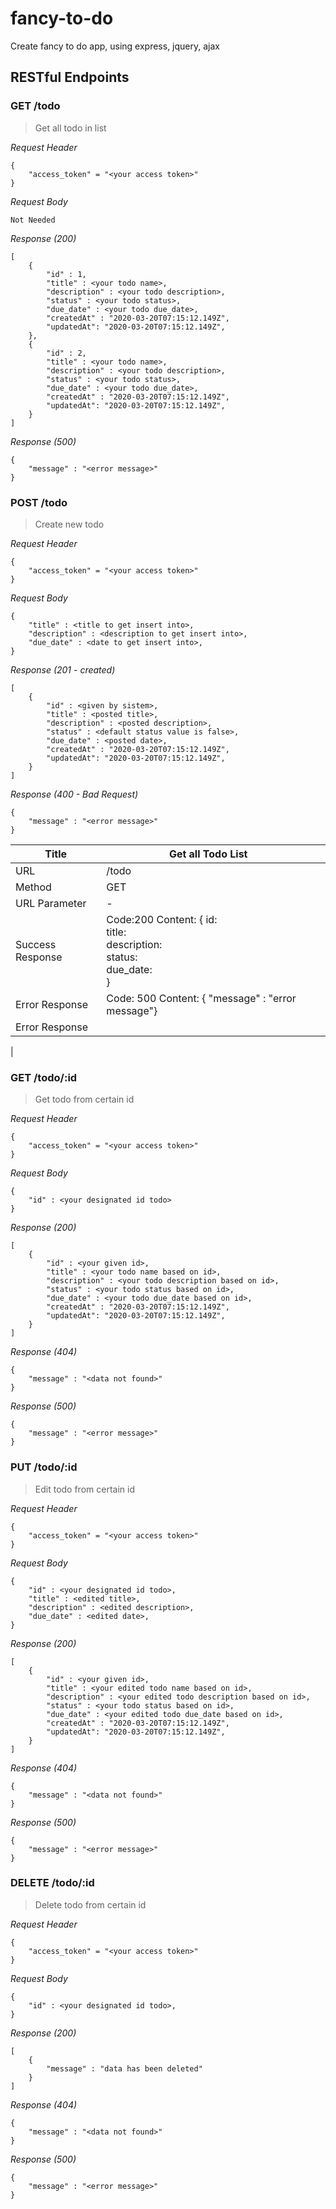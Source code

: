 # fancy-to-do
Create fancy to do app, using express, jquery, ajax

## RESTful Endpoints

### GET /todo
> Get all todo in list

_Request Header_
```
{
    "access_token" = "<your access token>"
}
```

_Request Body_
```
Not Needed
```

_Response (200)_
```
[
    {
        "id" : 1,
        "title" : <your todo name>,
        "description" : <your todo description>,
        "status" : <your todo status>,
        "due_date" : <your todo due_date>,
        "createdAt" : "2020-03-20T07:15:12.149Z",
        "updatedAt": "2020-03-20T07:15:12.149Z",
    },
    {
        "id" : 2,
        "title" : <your todo name>,
        "description" : <your todo description>,
        "status" : <your todo status>,
        "due_date" : <your todo due_date>,
        "createdAt" : "2020-03-20T07:15:12.149Z",
        "updatedAt": "2020-03-20T07:15:12.149Z",
    }
]
```
_Response (500)_
```
{
    "message" : "<error message>"
}
```

### POST /todo
> Create new todo

_Request Header_
```
{
    "access_token" = "<your access token>"
}
```

_Request Body_
```
{
    "title" : <title to get insert into>,
    "description" : <description to get insert into>,
    "due_date" : <date to get insert into>,
}
```

_Response (201 - created)_
```
[
    {
        "id" : <given by sistem>,
        "title" : <posted title>,
        "description" : <posted description>,
        "status" : <default status value is false>,
        "due_date" : <posted date>,
        "createdAt" : "2020-03-20T07:15:12.149Z",
        "updatedAt": "2020-03-20T07:15:12.149Z",
    }
]
```

_Response (400 - Bad Request)_
```
{
    "message" : "<error message>"
}
```

| Title            | Get all Todo List                                                                                                               |   |
|------------------|---------------------------------------------------------------------------------------------------------------------------------|---|
| URL              | /todo                                                                                                                           |   |
| Method           | GET                                                                                                                             |   |
| URL Parameter    | -                                                                                                                               |   |
| Success Response | Code:200 Content: {            id:  <br>          title:    <br>        description:    <br>        status: <br>           due_date: <br>         } |   |
| Error Response   |  Code: 500 Content: { "message" : "error message"}                                                                              |   |
| Error Response   |                                                                                                                                 |   |
|  

### GET /todo/:id
> Get todo from certain id

_Request Header_
```
{
    "access_token" = "<your access token>"
}
```

_Request Body_
```
{
    "id" : <your designated id todo>
}
```

_Response (200)_
```
[
    {
        "id" : <your given id>,
        "title" : <your todo name based on id>,
        "description" : <your todo description based on id>,
        "status" : <your todo status based on id>,
        "due_date" : <your todo due_date based on id>,
        "createdAt" : "2020-03-20T07:15:12.149Z",
        "updatedAt": "2020-03-20T07:15:12.149Z",
    }
]
```

_Response (404)_
```
{
    "message" : "<data not found>"
}
```

_Response (500)_
```
{
    "message" : "<error message>"
}
```

### PUT /todo/:id
> Edit todo from certain id

_Request Header_
```
{
    "access_token" = "<your access token>"
}
```

_Request Body_
```
{
    "id" : <your designated id todo>,
    "title" : <edited title>,
    "description" : <edited description>,
    "due_date" : <edited date>,
}
```

_Response (200)_
```
[
    {
        "id" : <your given id>,
        "title" : <your edited todo name based on id>,
        "description" : <your edited todo description based on id>,
        "status" : <your todo status based on id>,
        "due_date" : <your edited todo due_date based on id>,
        "createdAt" : "2020-03-20T07:15:12.149Z",
        "updatedAt": "2020-03-20T07:15:12.149Z",
    }
]
```

_Response (404)_
```
{
    "message" : "<data not found>"
}
```

_Response (500)_
```
{
    "message" : "<error message>"
}
```

### DELETE /todo/:id
> Delete todo from certain id

_Request Header_
```
{
    "access_token" = "<your access token>"
}
```

_Request Body_
```
{
    "id" : <your designated id todo>,
}
```

_Response (200)_
```
[
    {
        "message" : "data has been deleted"
    }
]
```

_Response (404)_
```
{
    "message" : "<data not found>"
}
```

_Response (500)_
```
{
    "message" : "<error message>"
}
```

